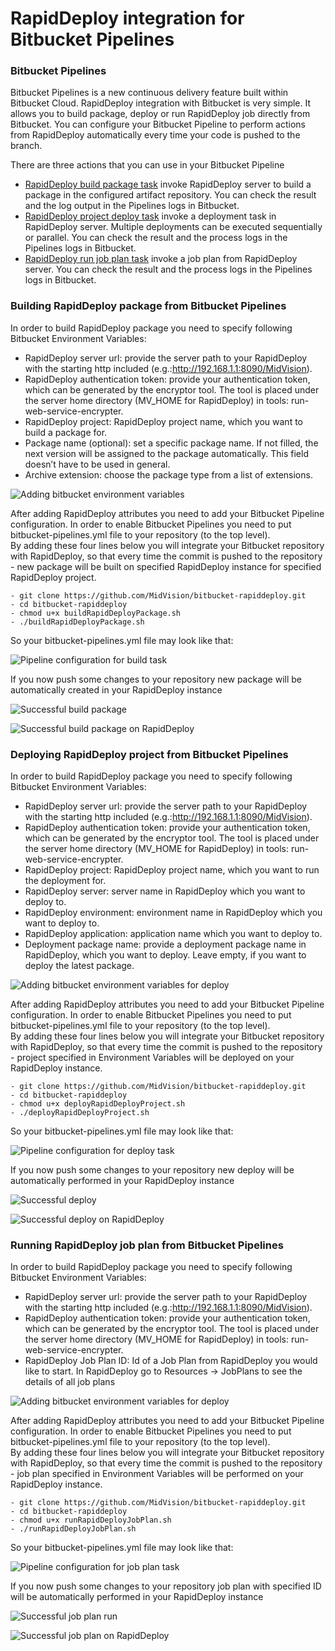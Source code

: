 # RapidDeploy integration for Bitbucket Pipelines

### Bitbucket Pipelines

Bitbucket Pipelines is a new continuous delivery feature built within Bitbucket Cloud. RapidDeploy integration with Bitbucket is very simple. It allows you to build package, deploy or run RapidDeploy job directly from Bitbucket. You can configure your Bitbucket Pipeline to perform actions from RapidDeploy automatically every time your code is pushed to the branch.


There are three actions that you can use in your Bitbucket Pipeline
* [RapidDeploy build package task](http://docs.midvision.com/LATEST/project/package.html) invoke RapidDeploy server to build a package in the configured artifact repository. You can check the result and the log output in the Pipelines logs in Bitbucket.
* [RapidDeploy project deploy task](http://docs.midvision.com/LATEST/project/deployment.html) invoke a deployment task in RapidDeploy server. Multiple deployments can be executed sequentially or parallel. You can check the result and the process logs in the Pipelines logs in Bitbucket.
* [RapidDeploy run job plan task](http://portal.midvision.com/page/job-plan-how-to) invoke a job plan from RapidDeploy server. You can check the result and the process logs in the Pipelines logs in Bitbucket.


### Building RapidDeploy package from Bitbucket Pipelines

In order to build RapidDeploy package you need to specify following Bitbucket Environment Variables:
* RapidDeploy server url: provide the server path to your RapidDeploy with the starting http included (e.g.:http://192.168.1.1:8090/MidVision).
* RapidDeploy authentication token: provide your authentication token, which can be generated by the encryptor tool. The tool is placed under the server home directory (MV_HOME for RapidDeploy) in tools: run-web-service-encrypter.
* RapidDeploy project: RapidDeploy project name, which you want to build a package for.
* Package name (optional): set a specific package name. If not filled, the next version will be assigned to the package automatically. This field doesn’t have to be used in general.
* Archive extension: choose the package type from a list of extensions.


![Adding bitbucket environment variables](/AddingBitbucketEnvVariables.png "Adding bitbucket environment variables")


After adding RapidDeploy attributes you need to add your Bitbucket Pipeline configuration. In order to enable Bitbucket Pipelines you need to put bitbucket-pipelines.yml file to your repository (to the top level).  
By adding these four lines below you will integrate your Bitbucket repository with RapidDeploy, so that every time the commit is pushed to the repository - new package will be built on specified RapidDeploy instance for specified RapidDeploy project.

```
- git clone https://github.com/MidVision/bitbucket-rapiddeploy.git
- cd bitbucket-rapiddeploy
- chmod u+x buildRapidDeployPackage.sh
- ./buildRapidDeployPackage.sh
```

So your bitbucket-pipelines.yml file may look like that:

![Pipeline configuration for build task](/pipelineConfForBuildTask.png "Pipeline configuration for RD build task")

If you now push some changes to your repository new package will be automatically created in your RapidDeploy instance

![Successful build package](/successfulBuildPackage.png "Successful build package")

![Successful build package on RapidDeploy](/successfulBuildPackageRD.png "Successful build package on RapidDeploy")


### Deploying RapidDeploy project from Bitbucket Pipelines
In order to build RapidDeploy package you need to specify following Bitbucket Environment Variables:
* RapidDeploy server url: provide the server path to your RapidDeploy with the starting http included (e.g.:http://192.168.1.1:8090/MidVision).
* RapidDeploy authentication token: provide your authentication token, which can be generated by the encryptor tool. The tool is placed under the server home directory (MV_HOME for RapidDeploy) in tools: run-web-service-encrypter.
* RapidDeploy project: RapidDeploy project name, which you want to run the deployment for.
* RapidDeploy server: server name in RapidDeploy which you want to deploy to.
* RapidDeploy environment: environment name in RapidDeploy which you want to deploy to.
* RapidDeploy application: application name which you want to deploy to.
* Deployment package name: provide a deployment package name in RapidDeploy, which you want to deploy. Leave empty, if you want to deploy the latest package.  

![Adding bitbucket environment variables for deploy](/EnvVariablesForDeploy.png "Adding bitbucket environment variables for deploy")

After adding RapidDeploy attributes you need to add your Bitbucket Pipeline configuration. In order to enable Bitbucket Pipelines you need to put bitbucket-pipelines.yml file to your repository (to the top level).  
By adding these four lines below you will integrate your Bitbucket repository with RapidDeploy, so that every time the commit is pushed to the repository - project specified in Environment Variables will be deployed on your RapidDeploy instance.

```
- git clone https://github.com/MidVision/bitbucket-rapiddeploy.git
- cd bitbucket-rapiddeploy
- chmod u+x deployRapidDeployProject.sh
- ./deployRapidDeployProject.sh
```
So your bitbucket-pipelines.yml file may look like that:

![Pipeline configuration for deploy task](/pipelineConfForDeploy.png "Pipeline configuration for RD deploy task")

If you now push some changes to your repository new deploy will be automatically performed in your RapidDeploy instance

![Successful deploy](/successfulDeployment.png "Successful deploy")

![Successful deploy on RapidDeploy](/successfulDeploymentRD.png "Successful deploy on RapidDeploy")

### Running RapidDeploy job plan from Bitbucket Pipelines
In order to build RapidDeploy package you need to specify following Bitbucket Environment Variables:
* RapidDeploy server url: provide the server path to your RapidDeploy with the starting http included (e.g.:http://192.168.1.1:8090/MidVision).
* RapidDeploy authentication token: provide your authentication token, which can be generated by the encryptor tool. The tool is placed under the server home directory (MV_HOME for RapidDeploy) in tools: run-web-service-encrypter.
* RapidDeploy Job Plan ID: Id of a Job Plan from RapidDeploy you would like to start. In RapidDeploy go to Resources -> JobPlans to see the details of all job plans

![Adding bitbucket environment variables for deploy](/EnvVariablesForDeploy.png "Adding bitbucket environment variables for deploy")

After adding RapidDeploy attributes you need to add your Bitbucket Pipeline configuration. In order to enable Bitbucket Pipelines you need to put bitbucket-pipelines.yml file to your repository (to the top level).  
By adding these four lines below you will integrate your Bitbucket repository with RapidDeploy, so that every time the commit is pushed to the repository - job plan specified in Environment Variables will be performed on your RapidDeploy instance.

```
- git clone https://github.com/MidVision/bitbucket-rapiddeploy.git
- cd bitbucket-rapiddeploy
- chmod u+x runRapidDeployJobPlan.sh
- ./runRapidDeployJobPlan.sh
```

So your bitbucket-pipelines.yml file may look like that:

![Pipeline configuration for job plan task](/pipelineConfForJobPlan.png "Pipeline configuration for RD job plan task")

If you now push some changes to your repository job plan with specified ID will be automatically performed in your RapidDeploy instance

![Successful job plan run](/successfulRunJobPlan.png "Successful job plan run")

![Successful job plan on RapidDeploy](/successfulRunJobPlanRD.png "Successful job plan on RapidDeploy")



